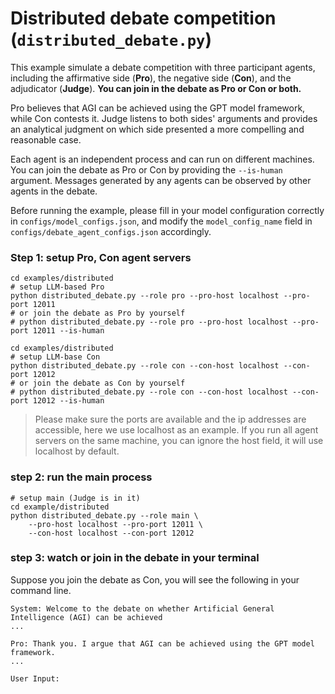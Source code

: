 # Distributed debate competition (`distributed_debate.py`)

This example simulate a debate competition with three participant agents, including the affirmative side (**Pro**), the negative side (**Con**), and the adjudicator (**Judge**).
**You can join in the debate as Pro or Con or both.**

Pro believes that AGI can be achieved using the GPT model framework, while Con contests it.
Judge listens to both sides' arguments and provides an analytical judgment on which side presented a more compelling and reasonable case.

Each agent is an independent process and can run on different machines.
You can join the debate as Pro or Con by providing the `--is-human` argument.
Messages generated by any agents can be observed by other agents in the debate.

Before running the example, please fill in your model configuration correctly in `configs/model_configs.json`, and modify the `model_config_name` field in `configs/debate_agent_configs.json` accordingly.

### Step 1: setup Pro, Con agent servers

```shell
cd examples/distributed
# setup LLM-based Pro
python distributed_debate.py --role pro --pro-host localhost --pro-port 12011
# or join the debate as Pro by yourself
# python distributed_debate.py --role pro --pro-host localhost --pro-port 12011 --is-human
```

```shell
cd examples/distributed
# setup LLM-base Con
python distributed_debate.py --role con --con-host localhost --con-port 12012
# or join the debate as Con by yourself
# python distributed_debate.py --role con --con-host localhost --con-port 12012 --is-human
```

> Please make sure the ports are available and the ip addresses are accessible, here we use localhost as an example.
> If you run all agent servers on the same machine, you can ignore the host field, it will use localhost by default.

### step 2: run the main process

```shell
# setup main (Judge is in it)
cd example/distributed
python distributed_debate.py --role main \
    --pro-host localhost --pro-port 12011 \
    --con-host localhost --con-port 12012
```

### step 3: watch or join in the debate in your terminal

Suppose you join the debate as Con, you will see the following in your command line.

```text
System: Welcome to the debate on whether Artificial General Intelligence (AGI) can be achieved
...

Pro: Thank you. I argue that AGI can be achieved using the GPT model framework.
...

User Input:
```
